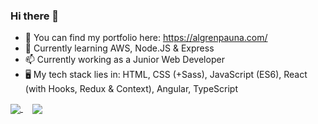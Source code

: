 ### Hi there 👋

- 🔭 You can find my portfolio here: https://algrenpauna.com/
- 🌱 Currently learning AWS, Node.JS & Express
- 📫 Currently working as a Junior Web Developer
- 🖥️ My tech stack lies in: HTML, CSS (+Sass), JavaScript (ES6), React (with Hooks, Redux & Context), Angular, TypeScript

<a href="https://github.com/anuraghazra/github-readme-stats" style="margin-right: 15px;">
  <img align="center" src="https://github-readme-stats.vercel.app/api?username=algren123&theme=bear&hide=issues&show_icons=true" />
</a>
<a href="https://github.com/anuraghazra/convoychat">
  <img align="center" src="https://github-readme-stats.vercel.app/api/top-langs/?username=algren123&theme=bear&layout=compact" />
</a>
